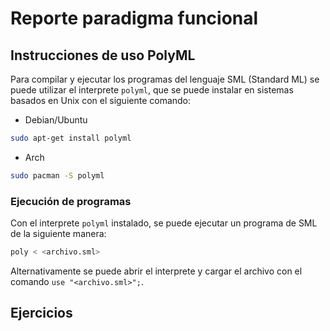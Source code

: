 # Reporte paradigma funcional

## Instrucciones de uso PolyML

Para compilar y ejecutar los programas del lenguaje SML (Standard ML) se puede utilizar el interprete `polyml`, que se puede instalar en sistemas basados en Unix con el siguiente comando:

-   Debian/Ubuntu

```bash
sudo apt-get install polyml
```

-   Arch

```bash
sudo pacman -S polyml
```

### Ejecución de programas

Con el interprete `polyml` instalado, se puede ejecutar un programa de SML de la siguiente manera:

```bash
poly < <archivo.sml>
```

Alternativamente se puede abrir el interprete y cargar el archivo con el comando `use "<archivo.sml>";`.

## Ejercicios
